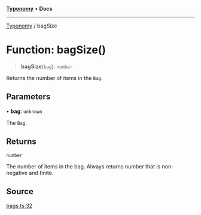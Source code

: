 [**Typonomy**](../README.md) • **Docs**

***

[Typonomy](../globals.md) / bagSize

# Function: bagSize()

> **bagSize**(`bag`): `number`

Returns the number of items in the `Bag`.

## Parameters

• **bag**: `unknown`

The `Bag`.

## Returns

`number`

The number of items in the bag. Always returns number that is non-negative and finite.

## Source

[bags.ts:32](https://github.com/softcraft-development/typonomy/blob/bcea019d216cf7f686cf96fe07d66281dfcae070/src/bags.ts#L32)
